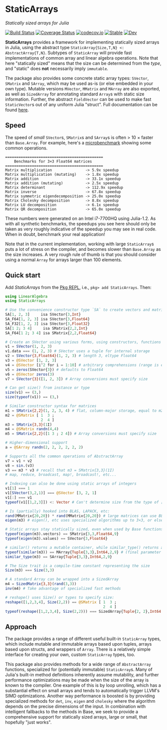 # StaticArrays

*Statically sized arrays for Julia*

[![Build Status](https://github.com/JuliaArrays/StaticArrays.jl/workflows/CI/badge.svg)](https://github.com/JuliaArrays/StaticArrays.jl/actions?query=workflow%3ACI)
[![Coverage Status](https://coveralls.io/repos/github/JuliaArrays/StaticArrays.jl/badge.svg?branch=master)](https://coveralls.io/github/JuliaArrays/StaticArrays.jl?branch=master)
[![codecov.io](https://codecov.io/github/JuliaArrays/StaticArrays.jl/branch/master/graph/badge.svg)](http://codecov.io/github/JuliaArrays/StaticArrays.jl/branch/master)
[![Stable](https://img.shields.io/badge/docs-stable-blue.svg)](https://JuliaArrays.github.io/StaticArrays.jl/stable)
[![Dev](https://img.shields.io/badge/docs-dev-blue.svg)](https://JuliaArrays.github.io/StaticArrays.jl/dev)

**StaticArrays** provides a framework for implementing statically sized arrays
in Julia, using the abstract type `StaticArray{Size,T,N} <: AbstractArray{T,N}`.
Subtypes of `StaticArray` will provide fast implementations of common array and
linear algebra operations. Note that here "statically sized" means that the
size can be determined from the *type*, and "static" does **not** necessarily
imply `immutable`.

The package also provides some concrete static array types: `SVector`, `SMatrix`
and `SArray`, which may be used as-is (or else embedded in your own type).
Mutable versions `MVector`, `MMatrix` and `MArray` are also exported, as well
as `SizedArray` for annotating standard `Array`s with static size information.
Further, the abstract `FieldVector` can be used to make fast `StaticVector`s
out of any uniform Julia "struct".
Full documentation can be found [here](https://JuliaArrays.github.io/StaticArrays.jl/stable/).

## Speed

The speed of *small* `SVector`s, `SMatrix`s and `SArray`s is often > 10 × faster
than `Base.Array`. For example, here's a
[microbenchmark](perf/README_benchmarks.jl) showing some common operations.

```
============================================
    Benchmarks for 3×3 Float64 matrices
============================================
Matrix multiplication               -> 5.9x speedup
Matrix multiplication (mutating)    -> 1.8x speedup
Matrix addition                     -> 33.1x speedup
Matrix addition (mutating)          -> 2.5x speedup
Matrix determinant                  -> 112.9x speedup
Matrix inverse                      -> 67.8x speedup
Matrix symmetric eigendecomposition -> 25.0x speedup
Matrix Cholesky decomposition       -> 8.8x speedup
Matrix LU decomposition             -> 6.1x speedup
Matrix QR decomposition             -> 65.0x speedup
```

These numbers were generated on an Intel i7-7700HQ using Julia-1.2. As with all
synthetic benchmarks, the speedups you see here should only be taken as very
roughly indicative of the speedup you may see in real code. When in doubt,
benchmark your real application!

Note that in the current implementation, working with large `StaticArray`s puts a
lot of stress on the compiler, and becomes slower than `Base.Array` as the size
increases.  A very rough rule of thumb is that you should consider using a
normal `Array` for arrays larger than 100 elements.


## Quick start

Add *StaticArrays* from the [Pkg REPL](https://docs.julialang.org/en/latest/stdlib/Pkg/#Getting-Started-1), i.e., `pkg> add StaticArrays`. Then:
```julia
using LinearAlgebra
using StaticArrays

# Use the convenience constructor type `SA` to create vectors and matrices
SA[1, 2, 3]     isa SVector{3,Int}
SA_F64[1, 2, 3] isa SVector{3,Float64}
SA_F32[1, 2, 3] isa SVector{3,Float32}
SA[1 2; 3 4]     isa SMatrix{2,2,Int}
SA_F64[1 2; 3 4] isa SMatrix{2,2,Float64}

# Create an SVector using various forms, using constructors, functions or macros
v1 = SVector(1, 2, 3)
v1.data === (1, 2, 3) # SVector uses a tuple for internal storage
v2 = SVector{3,Float64}(1, 2, 3) # length 3, eltype Float64
v3 = @SVector [1, 2, 3]
v4 = @SVector [i^2 for i = 1:10] # arbitrary comprehensions (range is evaluated at global scope)
v5 = zeros(SVector{3}) # defaults to Float64
v6 = @SVector zeros(3)
v7 = SVector{3}([1, 2, 3]) # Array conversions must specify size

# Can get size() from instance or type
size(v1) == (3,)
size(typeof(v1)) == (3,)

# Similar constructor syntax for matrices
m1 = SMatrix{2,2}(1, 2, 3, 4) # flat, column-major storage, equal to m2:
m2 = @SMatrix [ 1  3 ;
                2  4 ]
m3 = SMatrix{3,3}(1I)
m4 = @SMatrix randn(4,4)
m5 = SMatrix{2,2}([1 3 ; 2 4]) # Array conversions must specify size

# Higher-dimensional support
a = @SArray randn(2, 2, 2, 2, 2, 2)

# Supports all the common operations of AbstractArray
v7 = v1 + v2
v8 = sin.(v3)
v3 == m3 * v3 # recall that m3 = SMatrix{3,3}(1I)
# map, reduce, broadcast, map!, broadcast!, etc...

# Indexing can also be done using static arrays of integers
v1[1] === 1
v1[SVector(3,2,1)] === @SVector [3, 2, 1]
v1[:] === v1
typeof(v1[[1,2,3]]) <: Vector # Can't determine size from the type of [1,2,3]

# Is (partially) hooked into BLAS, LAPACK, etc:
rand(MMatrix{20,20}) * rand(MMatrix{20,20}) # large matrices can use BLAS
eigen(m3) # eigen(), etc uses specialized algorithms up to 3×3, or else LAPACK

# Static arrays stay statically sized, even when used by Base functions, etc:
typeof(eigen(m3).vectors) == SMatrix{3,3,Float64,9}
typeof(eigen(m3).values) == SVector{3,Float64}

# similar() returns a mutable container, while similar_type() returns a constructor:
typeof(similar(m3)) == MArray{Tuple{3,3},Int64,2,9} # (final parameter is length = 9)
similar_type(m3) == SArray{Tuple{3,3},Int64,2,9}

# The Size trait is a compile-time constant representing the size
Size(m3) === Size(3,3)

# A standard Array can be wrapped into a SizedArray
m4 = SizedMatrix{3,3}(rand(3,3))
inv(m4) # Take advantage of specialized fast methods

# reshape() uses Size() or types to specify size:
reshape([1,2,3,4], Size(2,2)) == @SMatrix [ 1  3 ;
                                            2  4 ]
typeof(reshape([1,2,3,4], Size(2,2))) === SizedArray{Tuple{2, 2},Int64,2,1}

```

## Approach

The package provides a range of different useful built-in `StaticArray` types,
which include mutable and immutable arrays based upon tuples, arrays based upon
structs, and wrappers of `Array`. There is a relatively simple interface for
creating your own, custom `StaticArray` types, too.

This package also provides methods for a wide range of `AbstractArray` functions,
specialized for (potentially immutable) `StaticArray`s. Many of Julia's
built-in method definitions inherently assume mutability, and further
performance optimizations may be made when the size of the array is known to the
compiler. One example of this is by loop unrolling, which has a substantial
effect on small arrays and tends to automatically trigger LLVM's SIMD
optimizations. Another way performance is boosted is by providing specialized
methods for `det`, `inv`, `eigen` and `cholesky` where the algorithm depends on the
precise dimensions of the input. In combination with intelligent fallbacks to
the methods in Base, we seek to provide a comprehensive support for statically
sized arrays, large or small, that hopefully "just works".
